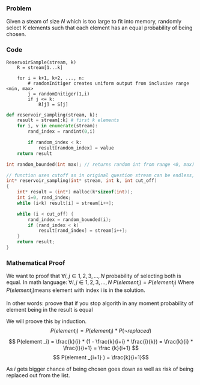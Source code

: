 ### Problem
Given a steam of size $N$ which is too large to fit into memory, randomly select $K$ elements such that each element has an equal probability of being chosen.

### Code
```pseudo code
ReservoirSample(stream, k)
	R = stream[1...k]
	
	for i = k+1, k+2, ..., n:
		# randomInitiger creates uniform output from inclusive range <min, max>
		j = randomInitiger(1,i)
		if j <= k: 
			R[j] = S[j]
```

```python
def reservoir_sampling(stream, k):
	result = stream[:k] # first k elements
	for i, v in enumerate(stream):
		rand_index = randint(0,i)

		if random_index < k:
			result[random_index] = value
	return result
```

```c
int random_bounded(int max); // returns random int from range <0, max) with equal distribution

// function uses cutoff as in original question stream can be endless, however our while loop needs the end parameter
int* reservoir_sampling(int* stream, int k, int cut_off)
{
	int* result = (int*) malloc(k*sizeof(int));
	int i=0, rand_index;
	while (i<k) result[i] = stream[i++];

	while (i < cut_off) {
		rand_index = random_bounded(i);
		if (rand_index < k) 
			result[rand_index] = stream[i++];
	}
	return result;
}
```

### Mathematical Proof
We want to proof that $\forall i,j \in {1,2,3,...,N}$ probability of selecting both is equal. In math language: 
 $\forall i,j \in {1,2,3,...,N}$ 
 $P(element _i) = P(element _j)$ 
Where $P(element _i)$means element with index i is in the solution.

In other words: proove that if you stop algorith in any moment probability of element being in the result is equal 

We will proove this by induction.
$$ P(element _i) = P(element _i) * P(\neg replaced)$$
$$ P(element _i) =  \frac{k}{i} * (1 - \frac{k}{i+i} * \frac{i}{k}) = \frac{k}{i} * \frac{i}{i+1} = \frac {k}{i+1} $$
$$ P(element _{i+1} ) = \frac{k}{i+1}$$

As $i$ gets bigger chance of being chosen goes down as well as risk of being replaced out from the list. 
